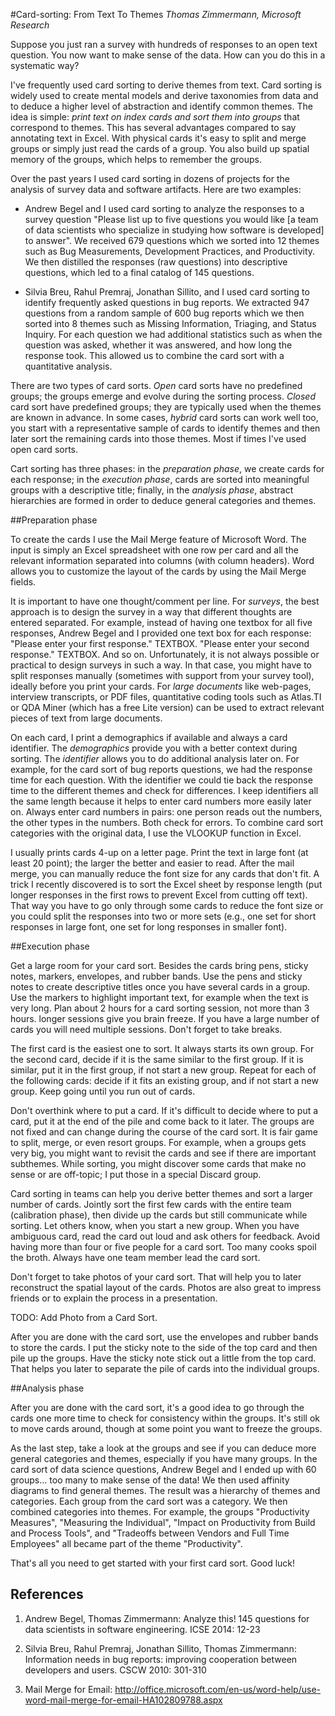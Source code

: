 #Card-sorting: From Text To Themes 
_Thomas Zimmermann, Microsoft Research_

Suppose you just ran a survey with hundreds of responses to an open text question. You now want to make sense of the data. How can you do this in a systematic way?

I've frequently used card sorting to derive themes from text. Card sorting is widely used to create mental models and derive taxonomies from data and to deduce a higher level of abstraction and identify common themes. The idea is simple: _print text on index cards and sort them into groups_ that correspond to themes. This has several advantages compared to say annotating text in Excel. With physical cards it's easy to split and merge groups or simply just read the cards of a group. You also build up spatial memory of the groups, which helps to remember the groups. 

Over the past years I used card sorting in dozens of projects for the analysis of survey data and software artifacts. Here are two examples: 

* Andrew Begel and I used card sorting to analyze the responses to a survey question "Please list up to five questions you would like [a team of data scientists who specialize in studying how software is developed] to answer". We received 679 questions which we sorted into 12 themes such as Bug Measurements, Development Practices, and Productivity. We then distilled the responses (raw questions) into descriptive questions, which led to a final catalog of 145 questions. 

* Silvia Breu, Rahul Premraj, Jonathan Sillito, and I used card sorting to identify frequently asked questions in bug reports. We extracted 947 questions from a random sample of 600 bug reports which we then sorted into 8 themes such as Missing Information, Triaging, and Status Inquiry. For each question we had additional statistics such as when the question was asked, whether it was answered, and how long the response took. This allowed us to combine the card sort with a quantitative analysis.

There are two types of card sorts. _Open_ card sorts have no predefined groups; the groups emerge and evolve during the sorting process. _Closed_ card sort have predefined groups; they are typically used when the themes are known in advance. In some cases, _hybrid_ card sorts can work well too, you start with a representative sample of cards to identify themes and then later sort the remaining cards into those themes. Most if times I've used open card sorts.

Cart sorting has three phases: in the _preparation phase_, we create cards for each response; in the _execution phase_, cards are sorted into meaningful groups with a descriptive title; finally, in the _analysis phase_, abstract hierarchies are formed in order to deduce general categories and themes.

##Preparation phase

To create the cards I use the Mail Merge feature of Microsoft Word. The input is simply an Excel spreadsheet with one row per card and all the relevant information separated into columns (with column headers). Word allows you to customize the layout of the cards by using the Mail Merge fields.

It is important to have one thought/comment per line. For _surveys_, the best approach is to design the survey in a way that different thoughts are entered separated. For example, instead of having one textbox for all five responses, Andrew Begel and I provided one text box for each response: "Please enter your first response." TEXTBOX. "Please enter your second response." TEXTBOX. And so on. Unfortunately, it is not always possible or practical to design surveys in such a way. In that case, you might have to split responses manually (sometimes with support from your survey tool), ideally before you print your cards. For _large documents_ like web-pages, interview transcripts, or PDF files, quantitative coding tools such as Atlas.TI or QDA Miner (which has a free Lite version) can be used to extract relevant pieces of text from large documents.

On each card, I print a demographics if available and always a card identifier. The _demographics_ provide you with a better context during sorting. The _identifier_ allows you to do additional analysis later on. For example, for the card sort of bug reports questions, we had the response time for each question. With the identifier we could tie back the response time to the different themes and check for differences. I keep identifiers all the same length because it helps to enter card numbers more easily later on. Always enter card numbers in pairs: one person reads out the numbers, the other types in the numbers. Both check for errors. To combine card sort categories with the original data, I use the VLOOKUP function in Excel.

I usually prints cards 4-up on a letter page. Print the text in large font (at least 20 point); the larger the better and easier to read. After the mail merge, you can manually reduce the font size for any cards that don't fit. A trick I recently discovered is to sort the Excel sheet by response length (put longer responses in the first rows to prevent Excel from cutting off text). That way you have to go only through some cards to reduce the font size or you could split the responses into two or more sets (e.g., one set for short responses in large font, one set for long responses in smaller font).

##Execution phase

Get a large room for your card sort. Besides the cards bring pens, sticky notes, markers, envelopes, and rubber bands. Use the pens and sticky notes to create descriptive titles once you have several cards in a group. Use the markers to highlight important text, for example when the text is very long. Plan about 2 hours for a card sorting session, not more than 3 hours. longer sessions give you brain freeze. If you have a large number of cards you will need multiple sessions. Don't forget to take breaks.

The first card is the easiest one to sort. It always starts its own group. For the second card, decide if it is the same similar to the first group. If it is similar, put it in the first group, if not start a new group. Repeat for each of the following cards: decide if it fits an existing group, and if not start a new group. Keep going until you run out of cards.

Don't overthink where to put a card. If it's difficult to decide where to put a card, put it at the end of the pile and come back to it later. The groups are not fixed and can change during the course of the card sort. It is fair game to split, merge, or even resort groups. For example, when a groups gets very big, you might want to revisit the cards and see if there are important subthemes. While sorting, you might discover some cards that make no sense or are off-topic; I put those in a special Discard group.

Card sorting in teams can help you derive better themes and sort a larger number of cards. Jointly sort the first few cards with the entire team (calibration phase), then divide up the cards but still communicate while sorting. Let others know, when you start a new group. When you have ambiguous card, read the card out loud and ask others for feedback. Avoid having more than four or five people for a card sort. Too many cooks spoil the broth. Always have one team member lead the card sort.

Don't forget to take photos of your card sort. That will help you to later reconstruct the spatial layout of the cards. Photos are also great to impress friends or to explain the process in a presentation.

TODO: Add Photo from a Card Sort.

After you are done with the card sort, use the envelopes and rubber bands to store the cards. I put the sticky note to the side of the top card and then pile up the groups. Have the sticky note stick out a little from the top card. That helps you later to separate the pile of cards into the individual groups.

##Analysis phase

After you are done with the card sort, it's a good idea to go through the cards one more time to check for consistency within the groups. It's still ok to move cards around, though at some point you want to freeze the groups.

As the last step, take a look at the groups and see if you can deduce more general categories and themes, especially if you have many groups. In the card sort of data science questions, Andrew Begel and I ended up with 60 groups… too many to make sense of the data! We then used affinity diagrams to find general themes. The result was a hierarchy of themes and categories. Each group from the card sort was a category. We then combined categories into themes. For example, the groups "Productivity Measures", "Measuring the Individual", "Impact on Productivity from Build and Process Tools", and "Tradeoffs between Vendors and Full Time Employees" all became part of the theme "Productivity".


That's all you need to get started with your first card sort. Good luck!

## References

1. Andrew Begel, Thomas Zimmermann: Analyze this! 145 questions for data scientists in software engineering. ICSE 2014: 12-23

2. Silvia Breu, Rahul Premraj, Jonathan Sillito, Thomas Zimmermann: Information needs in bug reports: improving cooperation between developers and users. CSCW 2010: 301-310

3. Mail Merge for Email: http://office.microsoft.com/en-us/word-help/use-word-mail-merge-for-email-HA102809788.aspx

